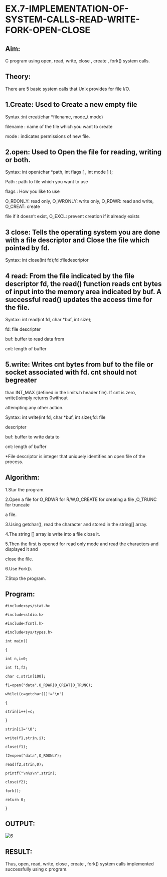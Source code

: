 # EX.7-IMPLEMENTATION-OF-SYSTEM-CALLS-READ-WRITE-FORK-OPEN-CLOSE
## Aim:
C program using open, read, write, close , create , fork() system calls.

## Theory:
There are 5 basic system calls that Unix provides for file I/O.

## 1.Create: Used to Create a new empty file
Syntax :int creat(char *filename, mode_t mode)

filename : name of the file which you want to create

mode : indicates permissions of new file.

## 2.open: Used to Open the file for reading, writing or both.
Syntax: int open(char *path, int flags [ , int mode ] );

Path : path to file which you want to use

flags : How you like to use

O_RDONLY: read only, O_WRONLY: write only, O_RDWR: read and write, O_CREAT: create

file if it doesn’t exist, O_EXCL: prevent creation if it already exists

## 3 close: Tells the operating system you are done with a file descriptor and Close the file which pointed by fd.
Syntax: int close(int fd);fd :filedescriptor

## 4 read: From the file indicated by the file descriptor fd, the read() function reads cnt bytes of input into the memory area indicated by buf. A successful read() updates the access time for the file.
Syntax: int read(int fd, char *buf, int size);

fd: file descripter

buf: buffer to read data from

cnt: length of buffer

## 5.write: Writes cnt bytes from buf to the file or socket associated with fd. cnt should not begreater
than INT_MAX (defined in the limits.h header file). If cnt is zero, write()simply returns 0without

attempting any other action.

Syntax: int write(int fd, char *buf, int size);fd: file

descripter

buf: buffer to write data to

cnt: length of buffer

*File descriptor is integer that uniquely identifies an open file of the process.

## Algorithm:
1.Star the program.

2.Open a file for O_RDWR for R/W,O_CREATE for creating a file ,O_TRUNC for truncate

a file.

3.Using getchar(), read the character and stored in the string[] array.

4.The string [] array is write into a file close it.

5.Then the first is opened for read only mode and read the characters and displayed it and

close the file.

6.Use Fork().

7.Stop the program.

## Program:
```
#include<sys/stat.h>

#include<stdio.h>

#include<fcntl.h>

#include<sys/types.h>

int main()

{

int n,i=0;

int f1,f2;

char c,strin[100];

f1=open("data",O_RDWR|O_CREAT|O_TRUNC);

while((c=getchar())!='\n')

{

strin[i++]=c;

}

strin[i]='\0';

write(f1,strin,i);

close(f1);

f2=open("data",O_RDONLY);

read(f2,strin,0);

printf("\n%s\n",strin);

close(f2);

fork();

return 0;

}
```
## OUTPUT:
![6](https://github.com/naveenaakumarasamy/EX.7-IMPLEMENTATION-OF-SYSTEM-CALLS-READ-WRITE-FORK-OPEN-CLOSE/assets/113497406/136663c3-764d-4bc1-80e3-822ff0b5f43e)


## RESULT:
Thus, open, read, write, close , create , fork() system calls implemented successfully using c program.

